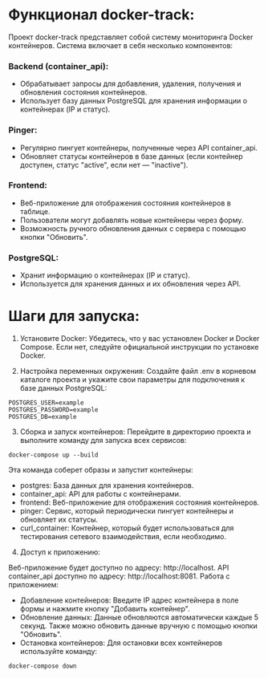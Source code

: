 # Функционал docker-track:
Проект docker-track представляет собой систему мониторинга Docker контейнеров. Система включает в себя несколько компонентов:

### Backend (container_api):

  * Обрабатывает запросы для добавления, удаления, получения и обновления состояния контейнеров.
  * Использует базу данных PostgreSQL для хранения информации о контейнерах (IP и статус).
### Pinger:
  
  * Регулярно пингует контейнеры, полученные через API container_api.
  * Обновляет статусы контейнеров в базе данных (если контейнер доступен, статус "active", если нет — "inactive").
### Frontend:
  
  * Веб-приложение для отображения состояния контейнеров в таблице.
  * Пользователи могут добавлять новые контейнеры через форму.
  * Возможность ручного обновления данных с сервера с помощью кнопки "Обновить".
### PostgreSQL:
  
  * Хранит информацию о контейнерах (IP и статус).
  * Используется для хранения данных и их обновления через API.
# Шаги для запуска:
1. Установите Docker: Убедитесь, что у вас установлен Docker и Docker Compose. Если нет, следуйте официальной инструкции по установке Docker.

2. Настройка переменных окружения: Создайте файл .env в корневом каталоге проекта и укажите свои параметры для подключения к базе данных PostgreSQL:

```env
POSTGRES_USER=example
POSTGRES_PASSWORD=example
POSTGRES_DB=example
```
3. Сборка и запуск контейнеров: Перейдите в директорию проекта и выполните команду для запуска всех сервисов:

```
docker-compose up --build
```
Эта команда соберет образы и запустит контейнеры:

* postgres: База данных для хранения контейнеров.
* container_api: API для работы с контейнерами.
* frontend: Веб-приложение для отображения состояния контейнеров.
* pinger: Сервис, который периодически пингует контейнеры и обновляет их статусы.
* curl_container: Контейнер, который будет использоваться для тестирования сетевого взаимодействия, если необходимо.
4. Доступ к приложению:

Веб-приложение будет доступно по адресу: http://localhost.
API container_api доступно по адресу: http://localhost:8081.
Работа с приложением:

* Добавление контейнеров: Введите IP адрес контейнера в поле формы и нажмите кнопку "Добавить контейнер".
* Обновление данных: Данные обновляются автоматически каждые 5 секунд. Также можно обновить данные вручную с помощью кнопки "Обновить".
* Остановка контейнеров: Для остановки всех контейнеров используйте команду:

```
docker-compose down
```
